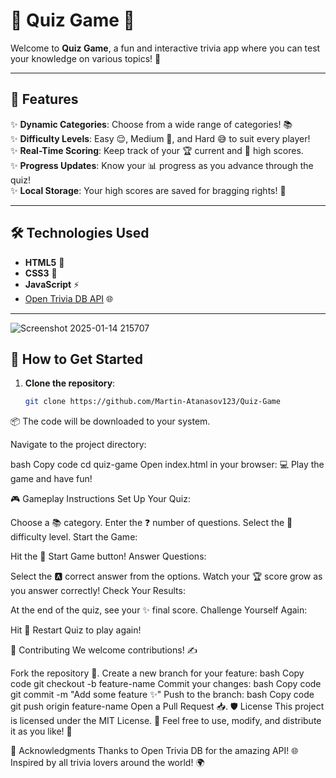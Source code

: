 # 🎯 Quiz Game 🎉

Welcome to **Quiz Game**, a fun and interactive trivia app where you can test your knowledge on various topics! 🚀

---

## 📖 Features

✨ **Dynamic Categories**: Choose from a wide range of categories! 📚  
✨ **Difficulty Levels**: Easy 😌, Medium 🤔, and Hard 😅 to suit every player!  
✨ **Real-Time Scoring**: Keep track of your 🏆 current and 🥇 high scores.  
✨ **Progress Updates**: Know your 📊 progress as you advance through the quiz!  
✨ **Local Storage**: Your high scores are saved for bragging rights! 🥳  

---

## 🛠️ Technologies Used

- **HTML5** 📄
- **CSS3** 🎨
- **JavaScript** ⚡
- [Open Trivia DB API](https://opentdb.com/) 🌐

---
![Screenshot 2025-01-14 215707](https://github.com/user-attachments/assets/f6387ba4-9831-4433-8e4b-e8f0149d19a3)

## 🚀 How to Get Started

1. **Clone the repository**:  
   ```bash
   git clone https://github.com/Martin-Atanasov123/Quiz-Game
📦 The code will be downloaded to your system.

Navigate to the project directory:

bash
Copy code
cd quiz-game
Open index.html in your browser:
💻 Play the game and have fun!

🎮 Gameplay Instructions
Set Up Your Quiz:

Choose a 📚 category.
Enter the ❓ number of questions.
Select the 🎯 difficulty level.
Start the Game:

Hit the 🚀 Start Game button!
Answer Questions:

Select the 🅰️ correct answer from the options.
Watch your 🏆 score grow as you answer correctly!
Check Your Results:

At the end of the quiz, see your ✨ final score.
Challenge Yourself Again:

Hit 🔄 Restart Quiz to play again!


🤝 Contributing
We welcome contributions! ✍️

Fork the repository 🍴.
Create a new branch for your feature:
bash
Copy code
git checkout -b feature-name
Commit your changes:
bash
Copy code
git commit -m "Add some feature ✨"
Push to the branch:
bash
Copy code
git push origin feature-name
Open a Pull Request 📥.
🛡️ License
This project is licensed under the MIT License. 📜
Feel free to use, modify, and distribute it as you like! 🚀

🌟 Acknowledgments
Thanks to Open Trivia DB for the amazing API! 🌐
Inspired by all trivia lovers around the world! 🌍
